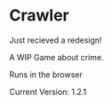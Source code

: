 # Crawler

Just recieved a redesign!

A WIP Game about crime. 

Runs in the browser

Current Version: 1.2.1